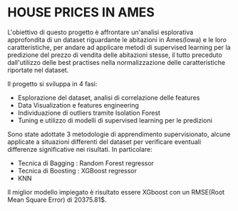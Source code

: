 # HOUSE PRICES IN AMES

L'obiettivo di questo progetto è affrontare un'analisi esplorativa approfondita di un dataset riguardante le abitazioni in Ames(Iowa) e le loro caratteristiche, 
per andare ad applicare metodi di supervised learning per la predizione del prezzo di vendita delle abitazioni stesse, il tutto preceduto
dall'utilizzo delle best practises nella normalizzazione delle caratteristiche riportate nel dataset.

Il progetto si sviluppa in  4 fasi:
- Esplorazione del dataset, analisi di correlazione delle features
- Data Visualization e features engineering 
- Individuazione di outliers tramite Isolation Forest
- Tuning e utilizzo di modelli di supervised learning per le predizioni

Sono state adottate 3 metodologie di apprendimento supervisionato, alcune applicate a situazioni differenti del dataset per verificare eventuali differenze
significative nei risultati.
In particolare:
- Tecnica di Bagging : Random Forest regressor
- Tecnica di Boosting : XGBoost regressor
- KNN

Il miglior modello impiegato è risultato essere XGboost con un RMSE(Root Mean Square Error) di 20375.81$.

